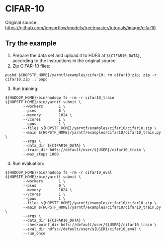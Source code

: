 # CIFAR-10

Original source: https://github.com/tensorflow/models/tree/master/tutorials/image/cifar10

## Try the example

1. Prepare the data set and upload it to HDFS at `${CIFAR10_DATA}`, according to the instructions in the original 
source.
2. Zip CIFAR-10 files:
```
pushd ${HOPSTF_HOME}/yarntf/examples/cifar10; rm cifar10.zip; zip -r cifar10.zip .; popd
```
3. Run training:
```
${HADOOP_HOME}/bin/hadoop fs -rm -r cifar10_train
${HOPSTF_HOME}/bin/yarntf-submit \
        --workers       1 \
        --pses          0 \
        --memory        1024 \
        --vcores        1 \
        --gpus          1 \
        --files ${HOPSTF_HOME}/yarntf/examples/cifar10/cifar10.zip \
        --main ${HOPSTF_HOME}/yarntf/examples/cifar10/cifar10_train.py \
        --args \
        --data_dir ${CIFAR10_DATA} \
        --train_dir hdfs://default/user/${USER}/cifar10_train \
        --max_steps 1000
```
4. Run evaluation:
```
${HADOOP_HOME}/bin/hadoop fs -rm -r cifar10_eval
${HOPSTF_HOME}/bin/yarntf-submit \
        --workers       1 \
        --pses          0 \
        --memory        1024 \
        --vcores        1 \
        --gpus          1 \
        --files ${HOPSTF_HOME}/yarntf/examples/cifar10/cifar10.zip \
        --main ${HOPSTF_HOME}/yarntf/examples/cifar10/cifar10_train.py \
        --args \
        --data_dir ${CIFAR10_DATA} \
        --checkpoint_dir hdfs://default/user/${USER}/cifar10_train \
        --eval_dir hdfs://default/user/${USER}/cifar10_eval \
        --run_once
```

